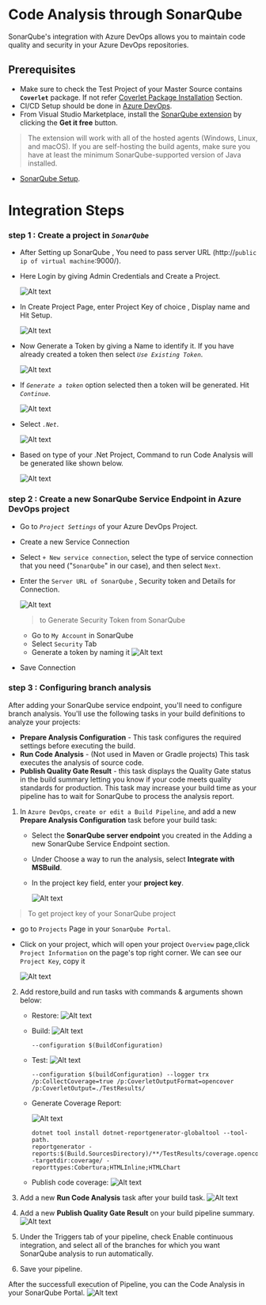 # Code Analysis through SonarQube

SonarQube's integration with Azure DevOps allows you to maintain code quality and security in your Azure DevOps repositories.

## Prerequisites

- Make sure to check the Test Project of your Master Source contains **`Coverlet`** package.
If not refer [Coverlet Package Installation](../SonarQube/SonarQubeSetup.md) Section.
- CI/CD Setup should be done in [Azure DevOps](../AzureDevOps/CISetupDotNet.md). 
- From Visual Studio Marketplace, install the [SonarQube extension](https://marketplace.visualstudio.com/items?itemName=SonarSource.sonarqube) by clicking the **Get it free** button.
>The extension will work with all of the hosted agents (Windows, Linux, and macOS).
If you are self-hosting the build agents, make sure you have at least the minimum SonarQube-supported version of Java installed.
- [SonarQube Setup](../SonarQube/SonarQubeSetup.md).

# Integration Steps

### step 1 : Create a project in *`SonarQube`*

- After Setting up SonarQube , You need to pass server URL (http://`public ip of virtual machine`:9000/).
- Here Login by giving Admin Credentials and Create a Project.

    ![Alt text](../SonarQube/_images/AddProj.png)

- In Create Project Page, enter Project Key of choice , Display name and Hit Setup.

    ![Alt text](../SonarQube/_images/CreateProjForm.png)

- Now Generate a Token by giving a Name to identify it. If you have already created a token then select *`Use Existing Token`*.
    
    ![Alt text](../SonarQube/_images/GenTokenForm.png)

- If *`Generate a token`* option selected then a token will be generated. Hit *`Continue`*.

    ![Alt text](../SonarQube/_images/TokenGenerated.png)

- Select *`.Net`*.

    ![Alt text](../SonarQube/_images/SelectDotNet.png)

- Based on type of your .Net Project, Command to run Code Analysis will be generated like shown below.

    ![Alt text](../SonarQube/_images/CodeAnalysisCommands.png)

### step 2 : Create a new SonarQube Service Endpoint in Azure DevOps project

- Go to *`Project Settings`* of your Azure DevOps Project.
- Create a new Service Connection 
- Select `+ New service connection`, select the type of service connection that you need ("`SonarQube`" in our case), and then select `Next`.
- Enter the `Server URL of SonarQube` , Security token and Details for Connection.

    ![Alt text](../SonarQube/_images/ServiceConnection.png)

    > to Generate Security Token from SonarQube
        
    - Go to `My Account` in SonarQube
    - Select `Security` Tab 
    - Generate a token by naming it
        ![Alt text](../SonarQube/_images/SonarqubeToken.png)

- Save Connection

### step 3 : Configuring branch analysis

After adding your SonarQube service endpoint, you'll need to configure branch analysis. You'll use the following tasks in your build definitions to analyze your projects:

- **Prepare Analysis Configuration** - This task configures the required settings before executing the build.
- **Run Code Analysis** - (Not used in Maven or Gradle projects) This task executes the analysis of source code.
- **Publish Quality Gate Result** - this task displays the Quality Gate status in the build summary letting you know if your code meets quality standards for production. This task may increase your build time as your pipeline has to wait for SonarQube to process the analysis report.

1. In `Azure DevOps`, `create or edit a Build Pipeline`, and add a new **Prepare Analysis Configuration** task before your build task:

    - Select the **SonarQube server endpoint** you created in the Adding a new SonarQube Service Endpoint section.
    - Under Choose a way to run the analysis, select **Integrate with MSBuild**.
    - In the project key field, enter your **project key**.

        ![Alt text](../SonarQube/_images/PrepareAnalysisConfiguration.png)

> To get project key of your SonarQube project
- go to `Projects` Page in your `SonarQube Portal`.
- Click on your project, which will open your project `Overview` page,click `Project Information` on the page's top right corner. We can see our `Project Key`, copy it

    ![Alt text](../SonarQube/_images/ProjectKey.png)

2. Add restore,build and run tasks with commands & arguments shown below:
    - Restore:
        ![Alt text](../SonarQube/_images/Restore.png)
    - Build:
        ![Alt text](../SonarQube/_images/Build.png)

        ```arguments
        --configuration $(BuildConfiguration)
        ```
    - Test:
        ![Alt text](../SonarQube/_images/Test.png)

        ```arguments
        --configuration $(buildConfiguration) --logger trx /p:CollectCoverage=true /p:CoverletOutputFormat=opencover /p:CoverletOutput=./TestResults/
        ```
    - Generate Coverage Report:

        ![Alt text](../SonarQube/_images/CoverageReport.png)

        ```arguments
        dotnet tool install dotnet-reportgenerator-globaltool --tool-path. 
        reportgenerator -reports:$(Build.SourcesDirectory)/**/TestResults/coverage.opencover.xml -targetdir:coverage/ -reporttypes:Cobertura;HTMLInline;HTMLChart
        ```
    - Publish code coverage:
        ![Alt text](../SonarQube/_images/Publishcodecoverage.png)

3. Add a new **Run Code Analysis** task after your build task.
![Alt text](../SonarQube/_images/RunCodeAnalysis.png)

4. Add a new **Publish Quality Gate Result** on your build pipeline summary.
![Alt text](../SonarQube/_images/PublishQualityGateResult.png)

5. Under the Triggers tab of your pipeline, check Enable continuous integration, and select all of the branches for which you want SonarQube analysis to run automatically.

6. Save your pipeline.

After the successfull execution of Pipeline, you can the Code Analysis in your SonarQube Portal.
![Alt text](../SonarQube/_images/FinalResultCodeAnalysis.png)

